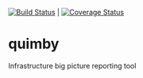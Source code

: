 [![Build Status](https://travis-ci.org/sul-dlss/quimby.svg?branch=master)](https://travis-ci.org/sul-dlss/quimby) | [![Coverage Status](https://coveralls.io/repos/github/sul-dlss/quimby/badge.svg?branch=master)](https://coveralls.io/github/sul-dlss/quimby?branch=master)

# quimby
Infrastructure big picture reporting tool
